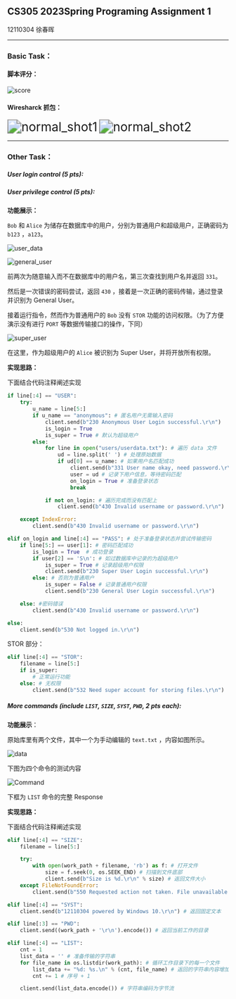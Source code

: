 ## CS305 2023Spring Programing Assignment 1

12110304 徐春晖

------

### **Basic Task：**

#### 脚本评分：

![score](img/score.png)



#### Wiresharck 抓包：

<img src="img/normal_shot1.png" alt="normal_shot1" style="zoom:200%;" />

<img src="img/normal_shot2.png" alt="normal_shot2" style="zoom:200%;" />

------

### Other Task：

##### User login control (5 pts):

##### User privilege control (5 pts):

**功能展示：**

`Bob` 和 `Alice` 为储存在数据库中的用户，分别为普通用户和超级用户，正确密码为`b123` ，`a123`。

![user_data](img/user_data.png)

![general_user](img/general_user.png)

前两次为随意输入而不在数据库中的用户名，第三次查找到用户名并返回 `331`。

然后是一次错误的密码尝试，返回 `430` ，接着是一次正确的密码传输，通过登录并识别为 General User。

接着运行指令，然而作为普通用户的 `Bob` 没有 `STOR` 功能的访问权限。（为了方便演示没有进行 `PORT` 等数据传输接口的操作，下同）

![super_user](super_user.png)

在这里，作为超级用户的 `Alice` 被识别为 Super User，并将开放所有权限。

**实现思路：**

下面结合代码注释阐述实现


```python
if line[:4] == "USER":
    try:
        u_name = line[5:]
        if u_name == "anonymous": # 匿名用户无需输入密码
            client.send(b"230 Anonymous User Login successful.\r\n")
            is_login = True
            is_super = True # 默认为超级用户
        else:
            for line in open("users/userdata.txt"): # 遍历 data 文件
                ud = line.split(' ') # 处理原始数据
                if ud[0] == u_name: # 如果用户名匹配成功
                    client.send(b"331 User name okay, need password.\r\n")
                    user = ud # 记录下用户信息，等待密码匹配
                    on_login = True # 准备登录状态
                    break

            if not on_login: # 遍历完成而没有匹配上
                client.send(b"430 Invalid username or password.\r\n")

    except IndexError:
        client.send(b"430 Invalid username or password.\r\n")

elif on_login and line[:4] == "PASS": # 处于准备登录状态并尝试传输密码
    if line[5:] == user[1]: # 密码匹配成功
        is_login = True  # 成功登录
        if user[2] == 'S\n': # 如过数据库中记录的为超级用户
            is_super = True # 记录超级用户权限
            client.send(b"230 Super User Login successful.\r\n")
        else: # 否则为普通用户
            is_super = False # 记录普通用户权限
            client.send(b"230 General User Login successful.\r\n")

    else: #密码错误
        client.send(b"430 Invalid username or password.\r\n")

else:
    client.send(b"530 Not logged in.\r\n")

```

STOR 部分：

```python
elif line[:4] == "STOR":
	filename = line[5:]
	if is_super:
    	# 正常运行功能
	else: # 无权限
    	client.send(b"532 Need super account for storing files.\r\n")
```

##### More commands (include `LIST`, `SIZE`, `SYST`, `PWD`, 2 pts each):

**功能展示**：

原始库里有两个文件，其中一个为手动编辑的 `text.txt` ，内容如图所示。

![data](img/data.png)

下图为四个命令的测试内容

![Command](img/Command.png)

下框为 `LIST` 命令的完整 Response

**实现思路：**

下面结合代码注释阐述实现

```python
elif line[:4] == "SIZE":
    filename = line[5:]

    try:
        with open(work_path + filename, 'rb') as f: # 打开文件
            size = f.seek(0, os.SEEK_END) # 扫描到文件底部
            client.send(b"Size is %d.\r\n" % size) # 返回文件大小
    except FileNotFoundError:
        client.send(b"550 Requested action not taken. File unavailable.\r\n")

elif line[:4] == "SYST":
    client.send(b"12110304 powered by Windows 10.\r\n") # 返回固定文本

elif line[:3] == "PWD":
    client.send((work_path + '\r\n').encode()) # 返回当前工作的目录

elif line[:4] == "LIST":
    cnt = 1
    list_data = '' # 准备传输的字符串 
    for file_name in os.listdir(work_path): # 循环工作目录下的每一个文件
        list_data += "%d: %s.\n" % (cnt, file_name) # 返回的字符串内容增加
        cnt += 1 # 序号 + 1

    client.send(list_data.encode()) # 字符串编码为字节流

```


